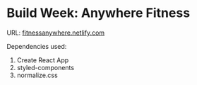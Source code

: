 # Build Week: Anywhere Fitness

URL: [fitnessanywhere.netlify.com](fitnessanywhere.netlify.com)

Dependencies used: 
1. Create React App
1. styled-components
1. normalize.css